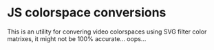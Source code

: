 # JS colorspace conversions

This is an utility for convering video colorspaces using SVG filter color matrixes, it might not be 100% accurate... oops...
